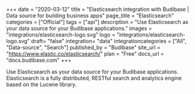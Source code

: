 +++
date = "2020-03-12"
title = "Elasticsearch integration with Budibase | Data source for building business apps"
page_title = "Elasticsearch"
categories = ["Official"] 
tags = ["api"] 
description = "Use Elasticsearch as your data source for your Budibase applications."
images = "integrations/elasticsearch-logo.svg"
logo = "integrations/elasticsearch-logo.svg"
draft= "false"
integration= "data"
integrationcategories = ["All", "Data-source", "Search"]
published_by = "Budibase"
site_url = "https://www.elastic.co/elasticsearch/"
plan = "Free"
docs_url = "docs.budibase.com"
+++

Use Elasticsearch as your data source for your Budibase applications. Elasticsearch is a fully distributed, RESTful search and analytics engine based on the Lucene library.
